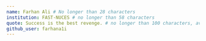 ```yaml
---
name: Farhan Ali # No longer than 28 characters
institution: FAST-NUCES # no longer than 58 characters
quote: Success is the best revenge. # no longer than 100 characters, avoid using quotes(") to guarantee the format remains the same.
github_user: farhana1i
---
```

